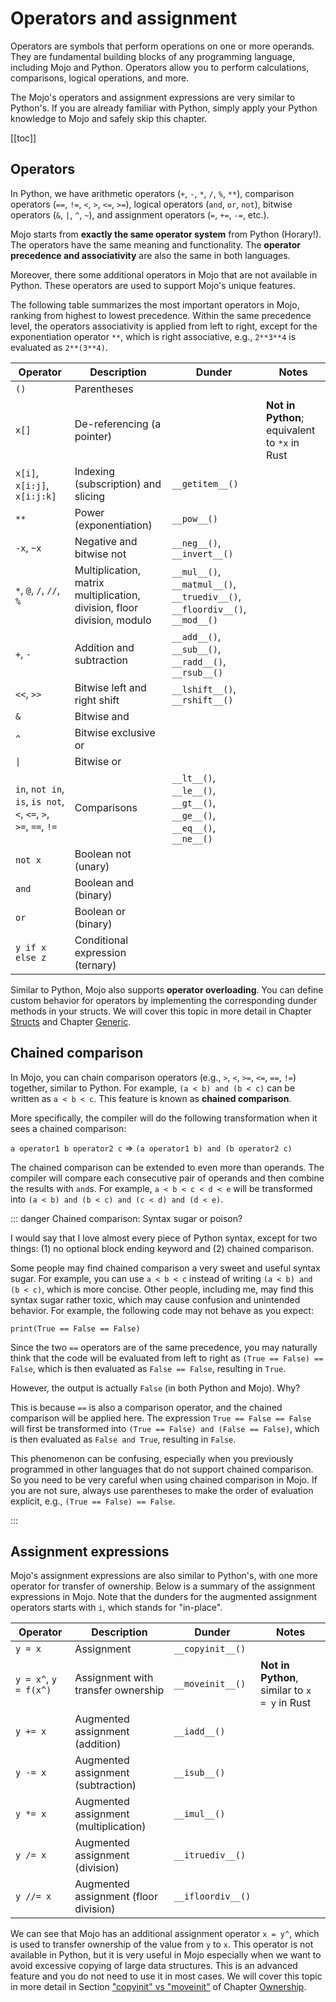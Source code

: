 # Operators and assignment

Operators are symbols that perform operations on one or more operands. They are fundamental building blocks of any programming language, including Mojo and Python. Operators allow you to perform calculations, comparisons, logical operations, and more.

The Mojo's operators and assignment expressions are very similar to Python's. If you are already familiar with Python, simply apply your Python knowledge to Mojo and safely skip this chapter.

[[toc]]

## Operators

In Python, we have arithmetic operators (`+`, `-`, `*`, `/`, `%`, `**`), comparison operators (`==`, `!=`, `<`, `>`, `<=`, `>=`), logical operators (`and`, `or`, `not`), bitwise operators (`&`, `|`, `^`, `~`), and assignment operators (`=`, `+=`, `-=`, etc.).

Mojo starts from **exactly the same operator system** from Python (Horary!). The operators have the same meaning and functionality. The **operator precedence and associativity** are also the same in both languages.

Moreover, there some additional operators in Mojo that are not available in Python. These operators are used to support Mojo's unique features.

The following table summarizes the most important operators in Mojo, ranking from highest to lowest precedence. Within the same precedence level, the operators associativity is applied from left to right, except for the exponentiation operator `**`, which is right associative, e.g., `2**3**4` is evaluated as `2**(3**4)`.

| Operator                                                         | Description                                                             | Dunder                                                                       | Notes                                         |
| ---------------------------------------------------------------- | ----------------------------------------------------------------------- | ---------------------------------------------------------------------------- | --------------------------------------------- |
| `()`                                                             | Parentheses                                                             |                                                                              |                                               |
| `x[]`                                                            | De-referencing (a pointer)                                              |                                                                              | **Not in Python**; equivalent to `*x` in Rust |
| `x[i]`, `x[i:j]`, `x[i:j:k]`                                     | Indexing (subscription) and slicing                                     | `__getitem__()`                                                              |                                               |
| `**`                                                             | Power (exponentiation)                                                  | `__pow__()`                                                                  |                                               |
| `-x`, `~x`                                                       | Negative and bitwise not                                                | `__neg__()`, `__invert__()`                                                  |                                               |
| `*`, `@`, `/`, `//`, `%`                                         | Multiplication, matrix multiplication, division, floor division, modulo | `__mul__()`, `__matmul__()`,  `__truediv__()`, `__floordiv__()`, `__mod__()` |                                               |
| `+`, `-`                                                         | Addition and subtraction                                                | `__add__()`, `__sub__()`, `__radd__()`, `__rsub__()`                         |                                               |
| `<<`, `>>`                                                       | Bitwise left and right shift                                            | `__lshift__()`, `__rshift__()`                                               |                                               |
| `&`                                                              | Bitwise and                                                             |                                                                              |                                               |
| `^`                                                              | Bitwise exclusive or                                                    |                                                                              |                                               |
| `\|`                                                             | Bitwise or                                                              |                                                                              |                                               |
| `in`, `not in`, `is`, `is not`, `<`, `<=`, `>`, `>=`, `==`, `!=` | Comparisons                                                             | `__lt__()`, `__le__()`, `__gt__()`, `__ge__()`, `__eq__()`, `__ne__()`       |                                               |
| `not x`                                                          | Boolean not (unary)                                                     |                                                                              |                                               |
| `and`                                                            | Boolean and (binary)                                                    |                                                                              |                                               |
| `or`                                                             | Boolean or (binary)                                                     |                                                                              |                                               |
| `y if x else z`                                                  | Conditional expression (ternary)                                        |                                                                              |                                               |

Similar to Python, Mojo also supports **operator overloading**. You can define custom behavior for operators by implementing the corresponding dunder methods in your structs. We will cover this topic in more detail in Chapter [Structs](../basic/structs) and Chapter [Generic](../advanced/generic.md).

## Chained comparison

In Mojo, you can chain comparison operators (e.g., `>`, `<`, `>=`, `<=`, `==`, `!=`) together, similar to Python. For example, `(a < b) and (b < c)` can be written as `a < b < c`. This feature is known as **chained comparison**.

More specifically, the compiler will do the following transformation when it sees a chained comparison:

`a operator1 b operator2 c` => `(a operator1 b) and (b operator2 c)`

The chained comparison can be extended to even more than operands. The compiler will compare each consecutive pair of operands and then combine the results with `and`s. For example, `a < b < c < d < e` will be transformed into `(a < b) and (b < c) and (c < d) and (d < e)`.

::: danger Chained comparison: Syntax sugar or poison?

I would say that I love almost every piece of Python syntax, except for two things: (1) no optional block ending keyword and (2) chained comparison.

Some people may find chained comparison a very sweet and useful syntax sugar. For example, you can use `a < b < c` instead of writing `(a < b) and (b < c)`, which is more concise. Other people, including me, may find this syntax sugar rather toxic, which may cause confusion and unintended behavior. For example, the following code may not behave as you expect:

```mojo
print(True == False == False)
```

Since the two `==` operators are of the same precedence, you may naturally think that the code will be evaluated from left to right as `(True == False) == False`, which is then evaluated as `False == False`, resulting in `True`.

However, the output is actually `False` (in both Python and Mojo). Why?

This is because `==` is also a comparison operator, and the chained comparison will be applied here. The expression `True == False == False` will first be transformed into `(True == False) and (False == False)`, which is then evaluated as `False and True`, resulting in `False`.

This phenomenon can be confusing, especially when you previously programmed in other languages that do not support chained comparison. So you need to be very careful when using chained comparison in Mojo. If you are not sure, always use parentheses to make the order of evaluation explicit, e.g., `(True == False) == False`.

:::

## Assignment expressions

Mojo's assignment expressions are also similar to Python's, with one more operator for transfer of ownership. Below is a summary of the assignment expressions in Mojo. Note that the dunders for the augmented assignment operators starts with `i`, which stands for "in-place".

| Operator              | Description                           | Dunder            | Notes                                         |
| --------------------- | ------------------------------------- | ----------------- | --------------------------------------------- |
| `y = x`               | Assignment                            | `__copyinit__()`  |                                               |
| `y = x^`, `y = f(x^)` | Assignment with transfer ownership    | `__moveinit__()`  | **Not in Python**, similar to `x = y` in Rust |
| `y += x`              | Augmented assignment (addition)       | `__iadd__()`      |                                               |
| `y -= x`              | Augmented assignment (subtraction)    | `__isub__()`      |                                               |
| `y *= x`              | Augmented assignment (multiplication) | `__imul__()`      |                                               |
| `y /= x`              | Augmented assignment (division)       | `__itruediv__()`  |                                               |
| `y //= x`             | Augmented assignment (floor division) | `__ifloordiv__()` |                                               |

We can see that Mojo has an additional assignment operator `x = y^`, which is used to transfer ownership of the value from `y` to `x`. This operator is not available in Python, but it is very useful in Mojo especially when we want to avoid excessive copying of large data structures. This is an advanced feature and you do not need to use it in most cases. We will cover this topic in more detail in Section ["copyinit" vs "moveinit"](../advanced/ownership#copyinit-vs-moveinit)
of Chapter [Ownership](../advanced/ownership.md).
